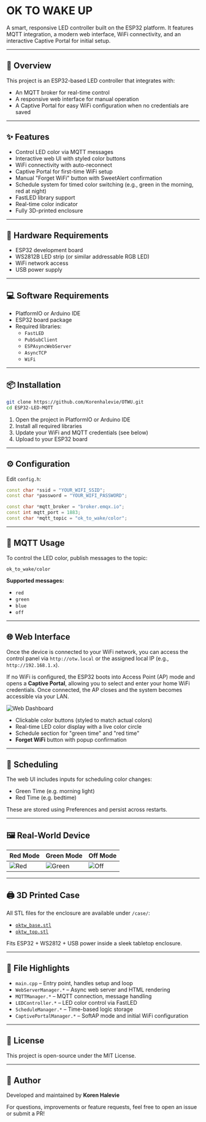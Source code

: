 # OK TO WAKE UP

A smart, responsive LED controller built on the ESP32 platform. It features MQTT integration, a modern web interface, WiFi connectivity, and an interactive Captive Portal for initial setup.

---

## 🚀 Overview
This project is an ESP32-based LED controller that integrates with:
- An MQTT broker for real-time control
- A responsive web interface for manual operation
- A Captive Portal for easy WiFi configuration when no credentials are saved

---

## ✨ Features
- Control LED color via MQTT messages
- Interactive web UI with styled color buttons
- WiFi connectivity with auto-reconnect
- Captive Portal for first-time WiFi setup
- Manual "Forget WiFi" button with SweetAlert confirmation
- Schedule system for timed color switching (e.g., green in the morning, red at night)
- FastLED library support
- Real-time color indicator
- Fully 3D-printed enclosure

---

## 🔧 Hardware Requirements
- ESP32 development board
- WS2812B LED strip (or similar addressable RGB LED)
- WiFi network access
- USB power supply

---

## 💻 Software Requirements
- PlatformIO or Arduino IDE
- ESP32 board package
- Required libraries:
  - `FastLED`
  - `PubSubClient`
  - `ESPAsyncWebServer`
  - `AsyncTCP`
  - `WiFi`

---

## 📦 Installation
```bash
git clone https://github.com/Korenhalevie/OTWU.git
cd ESP32-LED-MQTT
```
1. Open the project in PlatformIO or Arduino IDE  
2. Install all required libraries  
3. Update your WiFi and MQTT credentials (see below)  
4. Upload to your ESP32 board  

---

## ⚙️ Configuration
Edit `config.h`:
```cpp
const char *ssid = "YOUR_WIFI_SSID";
const char *password = "YOUR_WIFI_PASSWORD";

const char *mqtt_broker = "broker.emqx.io";
const int mqtt_port = 1883;
const char *mqtt_topic = "ok_to_wake/color";
```

---

## 📡 MQTT Usage
To control the LED color, publish messages to the topic:
```
ok_to_wake/color
```
**Supported messages:**
- `red`
- `green`
- `blue`
- `off`

---

## 🌐 Web Interface
Once the device is connected to your WiFi network, you can access the control panel via `http://otw.local` or the assigned local IP (e.g., `http://192.168.1.x`).

If no WiFi is configured, the ESP32 boots into Access Point (AP) mode and opens a **Captive Portal**, allowing you to select and enter your home WiFi credentials. Once connected, the AP closes and the system becomes accessible via your LAN.

![Web Dashboard](images/web-dashboard.png)
- Clickable color buttons (styled to match actual colors)
- Real-time LED color display with a live color circle
- Schedule section for "green time" and "red time"
- **Forget WiFi** button with popup confirmation

---

## 📅 Scheduling
The web UI includes inputs for scheduling color changes:
- Green Time (e.g. morning light)
- Red Time (e.g. bedtime)

These are stored using Preferences and persist across restarts.

---

## 🖼️ Real-World Device

| Red Mode | Green Mode | Off Mode |
|----------|------------|----------|
| ![Red](images/red.jpg) | ![Green](images/green.jpg) | ![Off](images/off.jpg) |

---

## 🖨️ 3D Printed Case

All STL files for the enclosure are available under `/case/`:
- [`oktw_base.stl`](case/oktw_base.stl)
- [`oktw_top.stl`](case/oktw_top.stl)

Fits ESP32 + WS2812 + USB power inside a sleek tabletop enclosure.

---

## 📁 File Highlights
- `main.cpp` – Entry point, handles setup and loop
- `WebServerManager.*` – Async web server and HTML rendering
- `MQTTManager.*` – MQTT connection, message handling
- `LEDController.*` – LED color control via FastLED
- `ScheduleManager.*` – Time-based logic storage
- `CaptivePortalManager.*` – SoftAP mode and initial WiFi configuration

---

## 📜 License
This project is open-source under the MIT License.

---

## 👤 Author
Developed and maintained by **Koren Halevie**

For questions, improvements or feature requests, feel free to open an issue or submit a PR!
